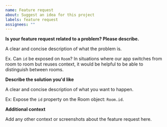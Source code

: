 ```yaml
---
name: Feature request
about: Suggest an idea for this project
labels: feature request
assignees: ""
---
```


**Is your feature request related to a problem? Please describe.**

A clear and concise description of what the problem is.

Ex. Can `id` be exposed on `Room`? In situations where our app switches from
room to room but reuses context, it would be helpful to be able to distinguish
between rooms.

**Describe the solution you'd like**

A clear and concise description of what you want to happen.

Ex: Expose the `id` property on the Room object: `Room.id`.

**Additional context**

Add any other context or screenshots about the feature request here.
